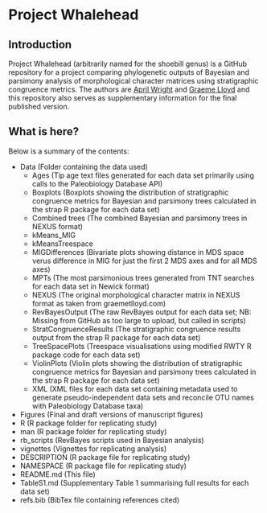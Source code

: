 # Project Whalehead

## Introduction

Project Whalehead (arbitrarily named for the shoebill genus) is a GitHub repository for a project comparing phylogenetic outputs of Bayesian and parsimony analysis of morphological character matrices using stratigraphic congruence metrics. The authors are [April Wright](https://github.com/wrightaprilm) and [Graeme Lloyd](https://github.com/graemetlloyd) and this repository also serves as supplementary information for the final published version.

## What is here?

Below is a summary of the contents:

* Data (Folder containing the data used)
    - Ages (Tip age text files generated for each data set primarily using calls to the Paleobiology Database API)
    - Boxplots (Boxplots showing the distribution of stratigraphic congruence metrics for Bayesian and parsimony trees calculated in the strap R package for each data set)
    - Combined trees (The combined Bayesian and parsimony trees in NEXUS format)
    - kMeans_MIG
    - kMeansTreespace
    - MIGDifferences (Bivariate plots showing distance in MDS space verus difference in MIG for just the first 2 MDS axes and for all MDS axes)
    - MPTs (The most parsimonious trees generated from TNT searches for each data set in Newick format)
    - NEXUS (The original morphological character matrix in NEXUS format as taken from graemetlloyd.com)
    - RevBayesOutput (The raw RevBayes output for each data set; NB: Missing from GitHub as too large to upload, but called in scripts)
    - StratCongruenceResults (The stratigraphic congruence results output from the strap R package for each data set)
    - TreeSpacePlots (Treespace visualisations using modified RWTY R package code for each data set)
    - ViolinPlots (Violin plots showing the distribution of stratigraphic congruence metrics for Bayesian and parsimony trees calculated in the strap R package for each data set)
    - XML (XML files for each data set containing metadata used to generate pseudo-independent data sets and reconcile OTU names with Paleobiology Database taxa)
* Figures (Final and draft versions of manuscript figures)
* R (R package folder for replicating study)
* man (R package folder for replicating study)
* rb_scripts (RevBayes scripts used in Bayesian analysis)
* vignettes (Vignettes for replicating analysis)
* DESCRIPTION (R package file for replicating study)
* NAMESPACE (R package file for replicating study)
* README.md (This file)
* TableS1.md (Supplementary Table 1 summarising full results for each data set)
* refs.bib (BibTex file containing references cited)
